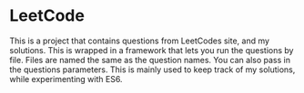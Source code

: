 # LeetCode
This is a project that contains questions from LeetCodes site, and my solutions. This is wrapped in a framework that lets you run the questions by file. Files are named the same as the question names. You can also pass in the questions parameters. This is mainly used to keep track of my solutions, while experimenting with ES6.
